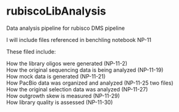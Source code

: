 # rubiscoLibAnalysis
Data analysis pipeline for rubisco DMS pipeline

I will include files referenced in benchling notebook NP-11

These filed include:<br>

How the library oligos were generated (NP-11-2) <br>
How the original sequencing data is being analyzed (NP-11-19)<br>
How mock data is generated (NP-11-21)<br>
How PacBio data was organized and analyzed (NP-11-25 two files)<br>
How the original selection data was analyzed (NP-11-27)<br>
How outgrowth skew is measured (NP-11-29)<br>
How library quality is assessed (NP-11-30)<br>
<br>
